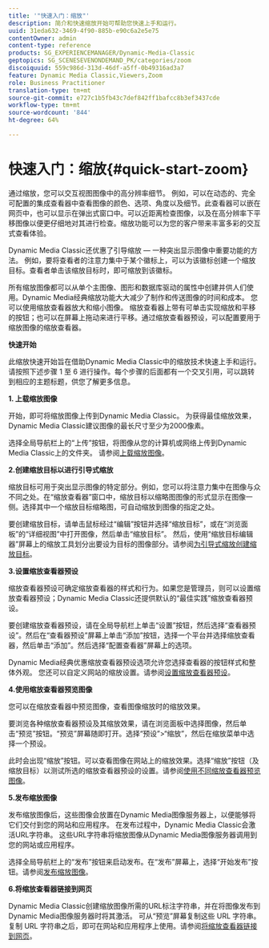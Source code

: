 ```yaml
---
title: '"快速入门：缩放"'
description: 简介和快速缩放开始可帮助您快速上手和运行。
uuid: 31eda632-3469-4f90-885b-e90c6a2e5e75
contentOwner: admin
content-type: reference
products: SG_EXPERIENCEMANAGER/Dynamic-Media-Classic
geptopics: SG_SCENESEVENONDEMAND_PK/categories/zoom
discoiquuid: 559c986d-313d-46df-a5ff-0b49316ad3a7
feature: Dynamic Media Classic,Viewers,Zoom
role: Business Practitioner
translation-type: tm+mt
source-git-commit: e727c1b5fb43c7def842ff1bafcc8b3ef3437cde
workflow-type: tm+mt
source-wordcount: '844'
ht-degree: 64%

---
```



# 快速入门：缩放{#quick-start-zoom}

通过缩放，您可以交互视图图像中的高分辨率细节。 例如，可以在动态的、完全可配置的集成查看器中查看图像的颜色、选项、角度以及细节。此查看器可以嵌在网页中，也可以显示在弹出式窗口中。可以近距离检查图像，以及在高分辨率下平移图像以便更仔细地对其进行检查。缩放功能可以为您的客户带来丰富多彩的交互式查看体验。

Dynamic Media Classic还优惠了引导缩放 — 一种突出显示图像中重要功能的方法。 例如，要将查看者的注意力集中于某个徽标上，可以为该徽标创建一个缩放目标。查看者单击该缩放目标时，即可缩放到该徽标。

所有缩放图像都可以从单个主图像、图形和数据库驱动的属性中创建并供人们使用。Dynamic Media经典缩放功能大大减少了制作和传送图像的时间和成本。 您可以使用缩放查看器放大和缩小图像。 缩放查看器上带有可单击实现缩放和平移的按钮；也可以在屏幕上拖动来进行平移。通过缩放查看器预设，可以配置要用于缩放图像的缩放查看器。

**快速开始**

此缩放快速开始旨在借助Dynamic Media Classic中的缩放技术快速上手和运行。 请按照下述步骤 1 至 6 进行操作。每个步骤的后面都有一个交叉引用，可以跳转到相应的主题标题，供您了解更多信息。

**1. 上载缩放图像**

开始，即可将缩放图像上传到Dynamic Media Classic。 为获得最佳缩放效果，Dynamic Media Classic建议图像的最长尺寸至少为2000像素。

选择全局导航栏上的“上传”按钮，将图像从您的计算机或网络上传到Dynamic Media Classic上的文件夹。 请参阅[上载缩放图像](uploading-zoom-images.md#uploading_zoom_images)。

**2.创建缩放目标以进行引导式缩放**

缩放目标可用于突出显示图像的特定部分。例如，您可以将注意力集中在图像与众不同之处。在“缩放查看器”窗口中，缩放目标以缩略图图像的形式显示在图像一侧。选择其中一个缩放目标缩略图，可自动缩放到图像的指定之处。

要创建缩放目标，请单击鼠标经过“编辑”按钮并选择“缩放目标”，或在“浏览面板”的“详细视图”中打开图像，然后单击“缩放目标”。 然后，使用“缩放目标编辑器”屏幕上的缩放工具划分出要设为目标的图像部分。请参阅[为引导式缩放创建缩放目标](creating-zoom-targets-guided-zoom.md#creating_zoom_targets_for_guided_zoom)。

**3.设置缩放查看器预设**

缩放查看器预设可确定缩放查看器的样式和行为。如果您是管理员，则可以设置缩放查看器预设；Dynamic Media Classic还提供默认的“最佳实践”缩放查看器预设。

要创建缩放查看器预设，请在全局导航栏上单击“设置”按钮，然后选择“查看器预设”。然后在“查看器预设”屏幕上单击“添加”按钮，选择一个平台并选择缩放查看器，然后单击“添加”。然后选择“配置查看器”屏幕上的选项。

Dynamic Media经典优惠缩放查看器预设选项允许您选择查看器的按钮样式和整体外观。 您还可以自定义网站的缩放设置。请参阅[设置缩放查看器预设](setting-zoom-viewer-presets.md#setting_up_zoom_viewer_presets)。

**4.使用缩放查看器预览图像**

您可以在缩放查看器中预览图像，查看图像缩放时的缩放效果。

要浏览各种缩放查看器预设及其缩放效果，请在浏览面板中选择图像，然后单击“预览”按钮。“预览”屏幕随即打开。选择“预设”>“缩放”，然后在缩放菜单中选择一个预设。

此时会出现“缩放”按钮。可以查看图像在网站上的缩放效果。选择“缩放”按钮（及缩放目标）以测试所选的缩放查看器预设的设置。请参阅[使用不同缩放查看器预览图像](previewing-image-assets-different-zoom.md#previewing_image_assets_with_different_zoom_viewers)。

**5.发布缩放图像**

发布缩放图像后，这些图像会放置在Dynamic Media图像服务器上，以便能够将它们交付到您的网站和应用程序。 在发布过程中，Dynamic Media Classic会激活URL字符串。 这些URL字符串将缩放图像从Dynamic Media图像服务器调用到您的网站或应用程序。

选择全局导航栏上的“发布”按钮来启动发布。在“发布”屏幕上，选择“开始发布”按钮。请参阅[发布缩放图像](publishing-zoom-images.md#publishing_zoom_images)。

**6.将缩放查看器链接到网页**

Dynamic Media Classic创建缩放图像所需的URL标注字符串，并在将图像发布到Dynamic Media图像服务器时将其激活。 可从“预览”屏幕复制这些 URL 字符串。复制 URL 字符串之后，即可在网站和应用程序上使用。请参阅[将缩放查看器链接到网页](linking-zoom-viewers-web-pages.md#linking_zoom_viewers_to_your_web_pages)。

